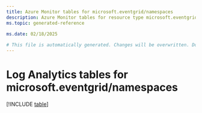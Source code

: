 ```yaml
---
title: Azure Monitor tables for microsoft.eventgrid/namespaces
description: Azure Monitor tables for resource type microsoft.eventgrid/namespaces
ms.topic: generated-reference
   
ms.date: 02/18/2025

# This file is automatically generated. Changes will be overwritten. Do not change this file directly.
---
```


# Log Analytics tables for microsoft.eventgrid/namespaces  

[!INCLUDE [table](~/reusable-content/ce-skilling/azure/includes/azure-monitor/reference/tables/microsoft-eventgrid_namespaces-include.md)]

